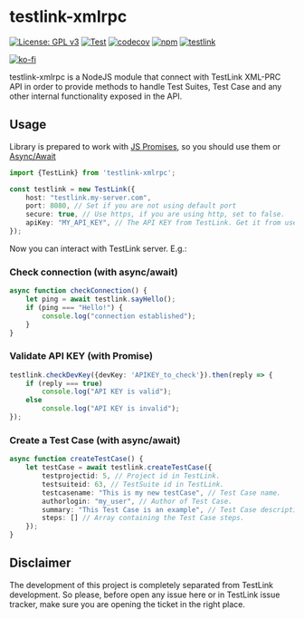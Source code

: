 # testlink-xmlrpc

[![License: GPL v3](https://img.shields.io/badge/License-GPL%20v3-blue.svg)](https://www.gnu.org/licenses/gpl-3.0)
[![Test](https://github.com/Nyaran/testlink-xmlrpc/actions/workflows/test.yml/badge.svg)](https://github.com/Nyaran/testlink-xmlrpc/actions/workflows/test.yml)
[![codecov](https://codecov.io/gh/Nyaran/testlink-xmlrpc/branch/main/graph/badge.svg?token=JAAQ2DCW9D)](https://codecov.io/gh/Nyaran/testlink-xmlrpc)
[![npm](https://img.shields.io/npm/dw/testlink-xmlrpc)](https://www.npmjs.com/package/testlink-xmlrpc)
[![testlink](https://img.shields.io/badge/TestLink-1.9.20_testlink-blue)](https://github.com/TestLinkOpenSourceTRMS/testlink-code/tree/testlink_1_9_20_fixed)

[![ko-fi](https://img.shields.io/badge/buy%20me%20a%20coffee-donate-yellow.svg)](https://ko-fi.com/nyaran)

testlink-xmlrpc is a NodeJS module that connect with TestLink XML-PRC API in order to provide methods to handle Test Suites, Test Case and any other internal functionality exposed in the API.

## Usage

Library is prepared to work with [JS Promises](https://developer.mozilla.org/en-US/docs/Web/JavaScript/Reference/Global_Objects/Promise), so you should use them or [Async/Await](https://developer.mozilla.org/en-US/docs/Web/JavaScript/Reference/Statements/async_function)
````typescript
import {TestLink} from 'testlink-xmlrpc';

const testlink = new TestLink({
    host: "testlink.my-server.com",
    port: 8080, // Set if you are not using default port
    secure: true, // Use https, if you are using http, set to false.
    apiKey: "MY_API_KEY", // The API KEY from TestLink. Get it from user profile.
});
````

Now you can interact with TestLink server. E.g.:

### Check connection (with async/await)
````typescript
async function checkConnection() {
    let ping = await testlink.sayHello();
    if (ping === "Hello!") {
        console.log("connection established");
    }
}
````
### Validate API KEY (with Promise)
````typescript
testlink.checkDevKey({devKey: 'APIKEY_to_check'}).then(reply => {
    if (reply === true)
        console.log("API KEY is valid");
    else
        console.log("API KEY is invalid");
});
````
### Create a Test Case (with async/await)
````typescript
async function createTestCase() {
    let testCase = await testlink.createTestCase({
        testprojectid: 5, // Project id in TestLink.
        testsuiteid: 63, // TestSuite id in TestLink.
        testcasename: "This is my new testCase", // Test Case name.
        authorlogin: "my_user", // Author of Test Case.
        summary: "This Test Case is an example", // Test Case description.
        steps: [] // Array containing the Test Case steps.
    });
}
````

## Disclaimer
The development of this project is completely separated from TestLink development. So please, before open any issue here or in TestLink issue tracker, make sure you are opening the ticket in the right place.

